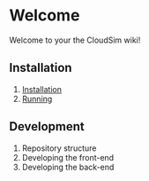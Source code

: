 # Welcome

Welcome to your the CloudSim wiki!

## Installation

1. [Installation](Installation)
1. [Running](Running)

## Development

1. Repository structure
1. Developing the front-end
1. Developing the back-end

